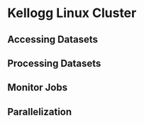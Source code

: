 # Kellogg Linux Cluster

## Accessing Datasets

## Processing Datasets

## Monitor Jobs

## Parallelization

